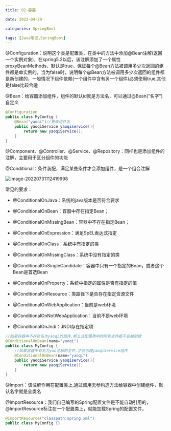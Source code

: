 ```yaml
---
title: 02-容器

date: 2022-04-29	

categories: SpringBoot	

tags: [Java笔记,SpringBoot]
---	
```


@Configuration：说明这个类是配置类，在类中的方法中添加@Bean注解(返回一个实例对象)，在spring5.2以后，该注解添加了一个属性proxyBeanMethods，默认是true，保证每个@Bean方法被调用多少次返回的组件都是单实例的，当为false时，说明每个@Bean方法被调用多少次返回的组件都是新创建的，一般情况下组件依赖(一个组件中含有另一个组件)必须使用true,其他是false比较合适

@Bean：给容器添加组件，组件的默认id就是方法名，可以通过@Bean(”名字")自定义

```java
@Configuration
public class MyConfig {
    @Bean("yaoqi")//更改组件名
    public yaoqiService yaoqiservice(){
        return new yaoqiService();
    }
}
```

@Component、@Controller、@Service、@Repository：同样也是添加组件的注解，主要用于区分组件的功能

@Conditional：条件装配，满足某些条件才会添加组件，是一个组合注解

![image-20220731112419998](/noteimg/C:/Users/zhuba/Desktop/PersonalBlog/source/_posts/Java笔记/SpringBoot/img/image-20220731112419998.png) 

常见的要求：

- @ConditionalOnJava：系统的java版本是否符合要求
- @ConditionalOnBean：容器中存在指定Bean；

- @ConditionalOnMissingBean：容器中不存在指定Bean；
- @ConditionalOnExpression：满足SpEL表达式指定
- @ConditionalOnClass：系统中有指定的类
- @ConditionalOnMissingClass：系统中没有指定的类
- @ConditionalOnSingleCandidate：容器中只有一个指定的Bean，或者这个Bean是首选Bean
- @ConditionalOnProperty：系统中指定的属性是否有指定的值
- @ConditionalOnResource：类路径下是否存在指定资源文件
- @ConditionalOnWebApplication：当前是web环境
- @ConditionalOnNotWebApplication：当前不是web环境
- @ConditionalOnJndi：JNDI存在指定项

```java
//如果容器中不存在名为yaoqi的组件,那么该配置类中的所有主件都不会被创建
@ConditionalOnBean(name="yaoqi")
public class MyConfig {
    //如果容器中有名为yao注解的主件,才会创建yaoqiService组件
    @ConditionalOnBean(name="yaoqi")
    public yaoqiService yaoqiservice(){
        return new yaoqiService();
    }
}
```

@Import：该注解作用在配置类上,通过调用无参构造方法给容器中创建组件，默认名字就是全类名

@ImportResource：我们自己编写的Spring配置文件是不能自动引用的，@ImportResource标注在一个配置类上，就能加载Spring的配置文件，

```java
@ImportResource("classpath:spring.xml")
public class MyConfig {}
```

